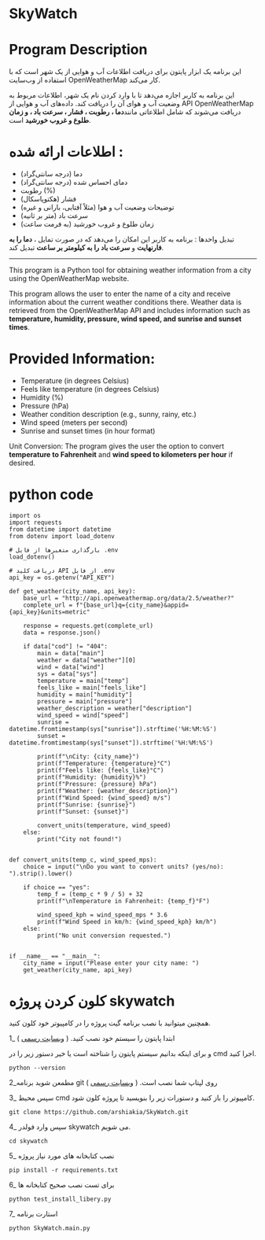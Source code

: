 # SkyWatch

# Program Description

این برنامه یک ابزار پایتون برای دریافت اطلاعات آب و هوایی از یک شهر است که با استفاده از وب‌سایت OpenWeatherMap کار می‌کند.

این برنامه به کاربر اجازه می‌دهد تا با وارد کردن نام یک شهر، اطلاعات مربوط به وضعیت آب و هوای آن را دریافت کند.
داده‌های آب و هوایی از API OpenWeatherMap دریافت می‌شوند که شامل اطلاعاتی مانند**دما ، رطوبت ، فشار ، سرعت باد ، و زمان طلوع و غروب خورشید** است.

# اطلاعات ارائه شده :

   - دما (درجه سانتی‌گراد)
   - دمای احساس شده (درجه سانتی‌گراد)
   - رطوبت (%)
   - فشار (هکتوپاسکال)
   - توضیحات وضعیت آب و هوا (مثلاً آفتابی، بارانی و غیره)
   - سرعت باد (متر بر ثانیه)
   - زمان طلوع و غروب خورشید (به فرمت ساعت)

تبدیل واحدها :
برنامه به کاربر این امکان را می‌دهد که در صورت تمایل ، **دما را به فارنهایت** و **سرعت باد را به کیلومتر بر ساعت** تبدیل کند.

---


This program is a Python tool for obtaining weather information from a city using the OpenWeatherMap website.

This program allows the user to enter the name of a city and receive information about the current weather conditions there. Weather data is retrieved from the OpenWeatherMap API and includes information such as **temperature, humidity, pressure, wind speed, and sunrise and sunset times**.

# Provided Information:

- Temperature (in degrees Celsius)
- Feels like temperature (in degrees Celsius)
- Humidity (%)
- Pressure (hPa)
- Weather condition description (e.g., sunny, rainy, etc.)
- Wind speed (meters per second)
- Sunrise and sunset times (in hour format)

Unit Conversion:
The program gives the user the option to convert **temperature to Fahrenheit** and **wind speed to kilometers per hour** if desired.

# python code
```
import os
import requests
from datetime import datetime
from dotenv import load_dotenv

# بارگذاری متغیرها از فایل .env
load_dotenv()

# دریافت کلید API از فایل .env
api_key = os.getenv("API_KEY")

def get_weather(city_name, api_key):
    base_url = "http://api.openweathermap.org/data/2.5/weather?"
    complete_url = f"{base_url}q={city_name}&appid={api_key}&units=metric"

    response = requests.get(complete_url)
    data = response.json()

    if data["cod"] != "404":
        main = data["main"]
        weather = data["weather"][0]
        wind = data["wind"]
        sys = data["sys"]
        temperature = main["temp"]
        feels_like = main["feels_like"]
        humidity = main["humidity"]
        pressure = main["pressure"]
        weather_description = weather["description"]
        wind_speed = wind["speed"]
        sunrise = datetime.fromtimestamp(sys["sunrise"]).strftime('%H:%M:%S')
        sunset = datetime.fromtimestamp(sys["sunset"]).strftime('%H:%M:%S')

        print(f"\nCity: {city_name}")
        print(f"Temperature: {temperature}°C")
        print(f"Feels like: {feels_like}°C")
        print(f"Humidity: {humidity}%")
        print(f"Pressure: {pressure} hPa")
        print(f"Weather: {weather_description}")
        print(f"Wind Speed: {wind_speed} m/s")
        print(f"Sunrise: {sunrise}")
        print(f"Sunset: {sunset}")

        convert_units(temperature, wind_speed)
    else:
        print("City not found!")


def convert_units(temp_c, wind_speed_mps):
    choice = input("\nDo you want to convert units? (yes/no): ").strip().lower()

    if choice == "yes":
        temp_f = (temp_c * 9 / 5) + 32
        print(f"\nTemperature in Fahrenheit: {temp_f}°F")

        wind_speed_kph = wind_speed_mps * 3.6
        print(f"Wind Speed in km/h: {wind_speed_kph} km/h")
    else:
        print("No unit conversion requested.")


if __name__ == "__main__":
    city_name = input("Please enter your city name: ")
    get_weather(city_name, api_key)  
```
# کلون کردن پروژه skywatch 

همچنین میتوانید با نصب برنامه گیت  پروژه را در کامپیوتر خود کلون کنید.

1_ ابتدا پایتون را سیستم خود نصب کنید. ( [وبسایت رسمی](https://www.python.org/downloads/)  )

و برای اینکه بدانیم سیستم پایتون را شناخته است یا خیر دستور زیر را در cmd اجرا کنید.
```
python --version
```
2_مطمعن شوید برنامه git روی لپتاپ شما نصب است. ( [وبسایت رسمی](https://git-scm.com/downloads)  )


3_ سپس محیط cmd کامپیوتر را باز کنید و دستورات زیر را بنویسید تا پروژه کلون شود.
```
git clone https://github.com/arshiakia/SkyWatch.git
```
4_ سپس وارد فولدر skywatch می شویم.
```
cd skywatch
```
5_ نصب کتابخانه های مورد نیاز پروژه
```
pip install -r requirements.txt
```

6_ برای تست نصب صحیح کتابخانه ها
```
python test_install_libery.py
```
7_ استارت برنامه
```
python SkyWatch.main.py
```

